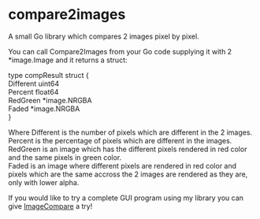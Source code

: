 # compare2images
A small Go library which compares 2 images pixel by pixel.  
  
You can call Compare2Images from your Go code supplying it with 2 *image.Image and it returns a struct:  

type compResult struct {  
	Different uint64  
	Percent   float64  
	RedGreen  *image.NRGBA  
	Faded     *image.NRGBA  
}  
  
Where Different is the number of pixels which are different in the 2 images.  
Percent is the percentage of pixels which are different in the images.  
RedGreen is an image which has the different pixels rendered in red color and the same pixels in green color.  
Faded is an image where different pixels are rendered in red color and pixels which are the same accross the 2 images are rendered as they are, only with lower alpha. 
  
If you would like to try a complete GUI program using my library you can give [ImageCompare](https://github.com/Z1-Gamer/ImageCompare) a try!
